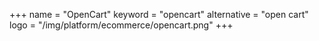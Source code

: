+++
name = "OpenCart"
keyword = "opencart"
alternative = "open cart"
logo = "/img/platform/ecommerce/opencart.png"
+++
